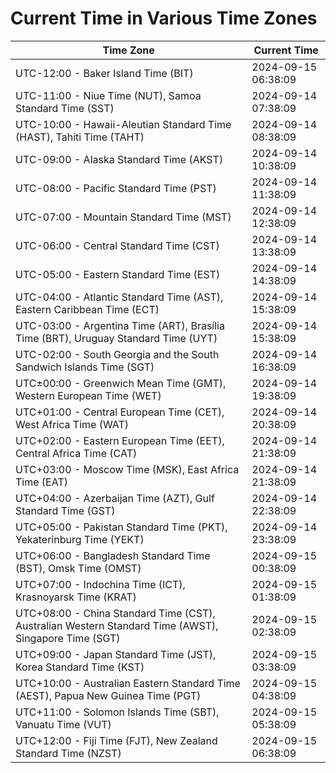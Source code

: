 # Current Time in Various Time Zones

| Time Zone | Current Time |
|-----------|--------------|
| UTC-12:00 - Baker Island Time (BIT) | 2024-09-15 06:38:09 |
| UTC-11:00 - Niue Time (NUT), Samoa Standard Time (SST) | 2024-09-14 07:38:09 |
| UTC-10:00 - Hawaii-Aleutian Standard Time (HAST), Tahiti Time (TAHT) | 2024-09-14 08:38:09 |
| UTC-09:00 - Alaska Standard Time (AKST) | 2024-09-14 10:38:09 |
| UTC-08:00 - Pacific Standard Time (PST) | 2024-09-14 11:38:09 |
| UTC-07:00 - Mountain Standard Time (MST) | 2024-09-14 12:38:09 |
| UTC-06:00 - Central Standard Time (CST) | 2024-09-14 13:38:09 |
| UTC-05:00 - Eastern Standard Time (EST) | 2024-09-14 14:38:09 |
| UTC-04:00 - Atlantic Standard Time (AST), Eastern Caribbean Time (ECT) | 2024-09-14 15:38:09 |
| UTC-03:00 - Argentina Time (ART), Brasília Time (BRT), Uruguay Standard Time (UYT) | 2024-09-14 15:38:09 |
| UTC-02:00 - South Georgia and the South Sandwich Islands Time (SGT) | 2024-09-14 16:38:09 |
| UTC±00:00 - Greenwich Mean Time (GMT), Western European Time (WET) | 2024-09-14 19:38:09 |
| UTC+01:00 - Central European Time (CET), West Africa Time (WAT) | 2024-09-14 20:38:09 |
| UTC+02:00 - Eastern European Time (EET), Central Africa Time (CAT) | 2024-09-14 21:38:09 |
| UTC+03:00 - Moscow Time (MSK), East Africa Time (EAT) | 2024-09-14 21:38:09 |
| UTC+04:00 - Azerbaijan Time (AZT), Gulf Standard Time (GST) | 2024-09-14 22:38:09 |
| UTC+05:00 - Pakistan Standard Time (PKT), Yekaterinburg Time (YEKT) | 2024-09-14 23:38:09 |
| UTC+06:00 - Bangladesh Standard Time (BST), Omsk Time (OMST) | 2024-09-15 00:38:09 |
| UTC+07:00 - Indochina Time (ICT), Krasnoyarsk Time (KRAT) | 2024-09-15 01:38:09 |
| UTC+08:00 - China Standard Time (CST), Australian Western Standard Time (AWST), Singapore Time (SGT) | 2024-09-15 02:38:09 |
| UTC+09:00 - Japan Standard Time (JST), Korea Standard Time (KST) | 2024-09-15 03:38:09 |
| UTC+10:00 - Australian Eastern Standard Time (AEST), Papua New Guinea Time (PGT) | 2024-09-15 04:38:09 |
| UTC+11:00 - Solomon Islands Time (SBT), Vanuatu Time (VUT) | 2024-09-15 05:38:09 |
| UTC+12:00 - Fiji Time (FJT), New Zealand Standard Time (NZST) | 2024-09-15 06:38:09 |
